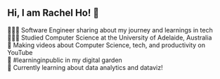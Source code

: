 ## Hi, I am Rachel Ho! 👋

👩🏻‍💻 Software Engineer sharing about my journey and learnings in tech <br/>
👩🏻‍🎓 Studied Computer Science at the University of Adelaide, Australia <br/>
🎨 Making videos about Computer Science, tech, and productivity on YouTube <br/>
🌷 #learninginpublic in my digital garden <br/>
💭 Currently learning about data analytics and dataviz! <br/>

<!--
**rachelho2307/rachelho2307** is a ✨ _special_ ✨ repository because its `README.md` (this file) appears on your GitHub profile.

Here are some ideas to get you started:

- 🔭 I’m currently working on ...
- 🌱 I’m currently learning ...
- 👯 I’m looking to collaborate on ...
- 🤔 I’m looking for help with ...
- 💬 Ask me about ...
- 📫 How to reach me: ...
- 😄 Pronouns: ...
- ⚡ Fun fact: ...
-->
